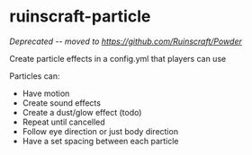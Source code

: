 # ruinscraft-particle

*Deprecated -- moved to https://github.com/Ruinscraft/Powder*

Create particle effects in a config.yml that players can use

Particles can:
* Have motion
* Create sound effects
* Create a dust/glow effect (todo)
* Repeat until cancelled
* Follow eye direction or just body direction
* Have a set spacing between each particle
